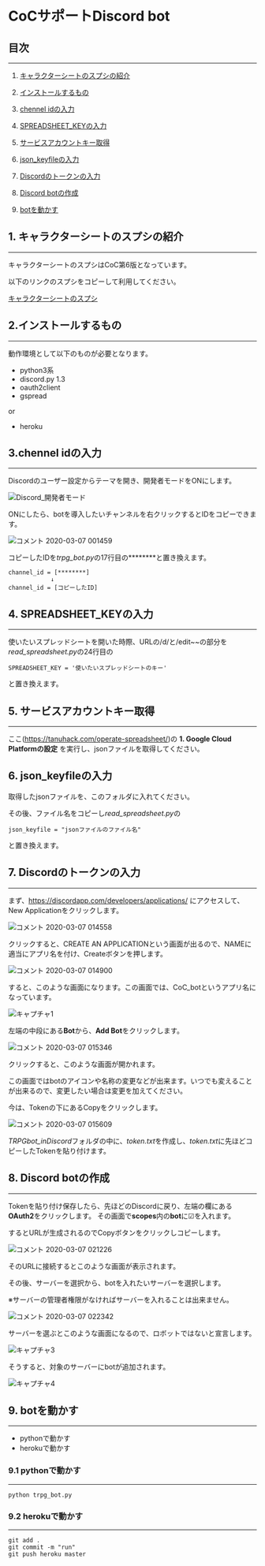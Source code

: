 # CoCサポートDiscord bot

## 目次
----
1. [キャラクターシートのスプシの紹介](https://github.com/cuculu321/gaba_TRPGbot_inDiscord/tree/make_readme#1-%E3%82%AD%E3%83%A3%E3%83%A9%E3%82%AF%E3%82%BF%E3%83%BC%E3%82%B7%E3%83%BC%E3%83%88%E3%81%AE%E3%82%B9%E3%83%97%E3%82%B7%E3%81%AE%E7%B4%B9%E4%BB%8B)

1. [インストールするもの](https://github.com/cuculu321/gaba_TRPGbot_inDiscord/tree/make_readme#2%E3%82%A4%E3%83%B3%E3%82%B9%E3%83%88%E3%83%BC%E3%83%AB%E3%81%99%E3%82%8B%E3%82%82%E3%81%AE)

1. [chennel idの入力](https://github.com/cuculu321/gaba_TRPGbot_inDiscord/tree/make_readme#3chennel-id%E3%81%AE%E5%85%A5%E5%8A%9B)

1. [SPREADSHEET_KEYの入力](https://github.com/cuculu321/gaba_TRPGbot_inDiscord/tree/make_readme#4-spreadsheet_key%E3%81%AE%E5%85%A5%E5%8A%9B)

1. [サービスアカウントキー取得](https://github.com/cuculu321/gaba_TRPGbot_inDiscord/tree/make_readme#5-%E3%82%B5%E3%83%BC%E3%83%93%E3%82%B9%E3%82%A2%E3%82%AB%E3%82%A6%E3%83%B3%E3%83%88%E3%82%AD%E3%83%BC%E5%8F%96%E5%BE%97)

1. [json_keyfileの入力](https://github.com/cuculu321/gaba_TRPGbot_inDiscord/tree/make_readme#6-json_keyfile%E3%81%AE%E5%85%A5%E5%8A%9B)

1. [Discordのトークンの入力](https://github.com/cuculu321/gaba_TRPGbot_inDiscord/tree/make_readme#7-discord%E3%81%AE%E3%83%88%E3%83%BC%E3%82%AF%E3%83%B3%E3%81%AE%E5%85%A5%E5%8A%9B)

1. [Discord botの作成](https://github.com/cuculu321/gaba_TRPGbot_inDiscord/tree/make_readme#8-discord-bot%E3%81%AE%E4%BD%9C%E6%88%90)

1. [botを動かす](https://github.com/cuculu321/gaba_TRPGbot_inDiscord/tree/make_readme#9-bot%E3%82%92%E5%8B%95%E3%81%8B%E3%81%99)

## 1. キャラクターシートのスプシの紹介
---
キャラクターシートのスプシはCoC第6版となっています。

以下のリンクのスプシをコピーして利用してください。

[キャラクターシートのスプシ](
https://docs.google.com/spreadsheets/d/1ByjbgapG7UmpT6AoQwB32EUCJaULlCT5-kUGZBQ1-dI/edit?usp=sharing)

## 2.インストールするもの
---
動作環境として以下のものが必要となります。
* python3系
* discord.py 1.3
* oauth2client
* gspread

or 

* heroku

## 3.chennel idの入力
---
Discordのユーザー設定からテーマを開き、開発者モードをONにします。

![Discord_開発者モード](https://user-images.githubusercontent.com/25599717/76095944-870cf680-6008-11ea-9fc2-9b762373b19b.PNG)

ONにしたら、botを導入したいチャンネルを右クリックするとIDをコピーできます。

![コメント 2020-03-07 001459](https://user-images.githubusercontent.com/25599717/76096384-5d080400-6009-11ea-9082-9b32d51a1467.png)

コピーしたIDを*trpg_bot.py*の17行目の********と置き換えます。
```
channel_id = [********]
            ↓
channel_id = [コピーしたID]
```

## 4. SPREADSHEET_KEYの入力
---
使いたいスプレッドシートを開いた時際、URLの/d/と/edit~~の部分を*read_spreadsheet.py*の24行目の
```
SPREADSHEET_KEY = '使いたいスプレッドシートのキー'
```
と置き換えます。

## 5. サービスアカウントキー取得
---
ここ(https://tanuhack.com/operate-spreadsheet/)の
**1. Google Cloud Platformの設定**
を実行し、jsonファイルを取得してください。

## 6. json_keyfileの入力
取得したjsonファイルを、このフォルダに入れてください。

その後、ファイル名をコピーし*read_spreadsheet.py*の
```
json_keyfile = "jsonファイルのファイル名"
```
と置き換えます。

## 7. Discordのトークンの入力
---
まず、https://discordapp.com/developers/applications/ にアクセスして、New Applicationをクリックします。

![コメント 2020-03-07 014558](https://user-images.githubusercontent.com/25599717/76103726-8595fb00-6015-11ea-952c-b4c984773c90.png)

クリックすると、CREATE AN APPLICATIONという画面が出るので、NAMEに適当にアプリ名を付け、Createボタンを押します。

![コメント 2020-03-07 014900](https://user-images.githubusercontent.com/25599717/76103906-d4dc2b80-6015-11ea-931c-d46fcb1cfa72.png)

すると、このような画面になります。この画面では、CoC_botというアプリ名になっています。

![キャプチャ1](https://user-images.githubusercontent.com/25599717/76104154-2edcf100-6016-11ea-90ed-a9253b8bc478.PNG)

左端の中段にある**Bot**から、**Add Bot**をクリックします。

![コメント 2020-03-07 015346](https://user-images.githubusercontent.com/25599717/76104363-91ce8800-6016-11ea-8044-bce7cf8e490d.png)

クリックすると、このような画面が開かれます。

この画面ではbotのアイコンや名称の変更などが出来ます。いつでも変えることが出来るので、変更したい場合は変更を加えてください。

今は、Tokenの下にあるCopyをクリックします。

![コメント 2020-03-07 015609](https://user-images.githubusercontent.com/25599717/76104571-f558b580-6016-11ea-9441-822f34e4dcbb.png)

*TRPGbot_inDiscord*フォルダの中に、*token.txt*を作成し、*token.txt*に先ほどコピーしたTokenを貼り付けます。

## 8. Discord botの作成
---
Tokenを貼り付け保存したら、先ほどのDiscordに戻り、左端の欄にある**OAuth2**をクリックします。
その画面で**scopes**内の**bot**に☑を入れます。

するとURLが生成されるのでCopyボタンをクリックしコピーします。

![コメント 2020-03-07 021226](https://user-images.githubusercontent.com/25599717/76106420-2686b500-601a-11ea-8c7b-52acaea7e099.png)

そのURLに接続するとこのような画面が表示されます。

その後、サーバーを選択から、botを入れたいサーバーを選択します。

※サーバーの管理者権限がなければサーバーを入れることは出来ません。

![コメント 2020-03-07 022342](https://user-images.githubusercontent.com/25599717/76107343-ce50b280-601b-11ea-8783-83a46cbbc8d6.png)

サーバーを選ぶとこのような画面になるので、ロボットではないと宣言します。

![キャプチャ3](https://user-images.githubusercontent.com/25599717/76107348-cf81df80-601b-11ea-874b-9502afb14504.PNG)

そうすると、対象のサーバーにbotが追加されます。

![キャプチャ4](https://user-images.githubusercontent.com/25599717/76107463-0a841300-601c-11ea-8283-0b33ce9a1eaf.PNG)

## 9. botを動かす
---
* pythonで動かす
* herokuで動かす

### 9.1 pythonで動かす
---
```
python trpg_bot.py
```

### 9.2 herokuで動かす
---
```
git add .
git commit -m "run"
git push heroku master
```